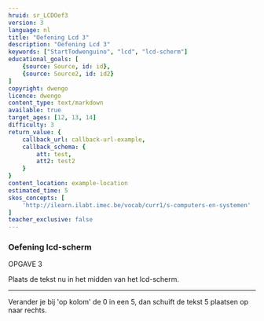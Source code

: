 ```yaml
---
hruid: sr_LCDOef3
version: 3
language: nl
title: "Oefening Lcd 3"
description: "Oefening Lcd 3"
keywords: ["StartTodwenguino", "lcd", "lcd-scherm"]
educational_goals: [
    {source: Source, id: id}, 
    {source: Source2, id: id2}
]
copyright: dwengo
licence: dwengo
content_type: text/markdown
available: true
target_ages: [12, 13, 14]
difficulty: 3
return_value: {
    callback_url: callback-url-example,
    callback_schema: {
        att: test,
        att2: test2
    }
}
content_location: example-location
estimated_time: 5
skos_concepts: [
    'http://ilearn.ilabt.imec.be/vocab/curr1/s-computers-en-systemen'
]
teacher_exclusive: false
---
```


### Oefening lcd-scherm

OPGAVE 3

Plaats de tekst nu in het midden van het lcd-scherm.  

---

Verander je bij 'op kolom' de 0 in een 5, dan schuift de tekst 5 plaatsen op naar rechts.